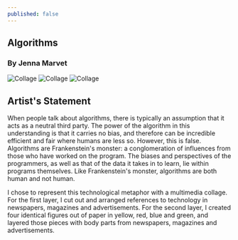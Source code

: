 ```yaml
---
published: false
---
```

## Algorithms
### By Jenna Marvet

![Collage]({{site.baseurl}}/assets/images/Marvet_Unessay1.jpg)
![Collage]({{site.baseurl}}/assets/images/Marvet_Unessay4.jpg)
![Collage]({{site.baseurl}}/assets/images/Marvet_Unessay5.jpg)

## Artist's Statement
When people talk about algorithms, there is typically an assumption that it acts as a neutral third party. The power of the algorithm in this understanding is that it carries no bias, and therefore can be incredible efficient and fair where humans are less so. However, this is false. Algorithms are Frankenstein's monster: a conglomeration of influences from those who have worked on the program. The biases and perspectives of the programmers, as well as that of the data it takes in to learn, lie within programs themselves. Like Frankenstein's monster, algorithms are both human and not human.

I chose to represent this technological metaphor with a multimedia collage. For the first layer, I cut out and arranged references to technology in newspapers, magazines and advertisements. For the second layer, I created four identical figures out of paper in yellow, red, blue and green, and layered those pieces with body parts from newspapers, magazines and advertisements.